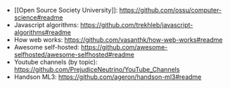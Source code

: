 - [[Open Source Society University]]: https://github.com/ossu/computer-science#readme
- Javascript algorithms: https://github.com/trekhleb/javascript-algorithms#readme
- How web works: https://github.com/vasanthk/how-web-works#readme
- Awesome self-hosted: https://github.com/awesome-selfhosted/awesome-selfhosted#readme
- Youtube channels (by topic): https://github.com/PrejudiceNeutrino/YouTube_Channels
- Handson ML3: https://github.com/ageron/handson-ml3#readme

